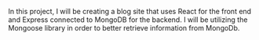 In this project, I will be creating a blog site that uses React for the front end and Express connected to MongoDB for the backend. I will be utilizing the Mongoose library in order to better retrieve information from MongoDb.